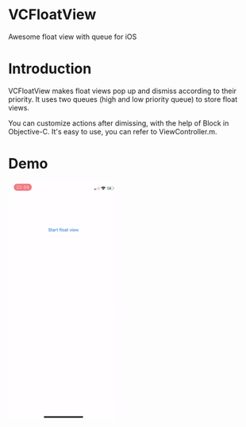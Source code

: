 # VCFloatView
Awesome float view with queue for iOS

# Introduction

VCFloatView makes float views pop up and dismiss according to their priority. It uses two queues (high and low priority queue) to store float views.

You can customize actions after dimissing, with the help of Block in Objective-C. It's easy to use, you can refer to ViewController.m.

# Demo

![](demo_floatview.gif)
